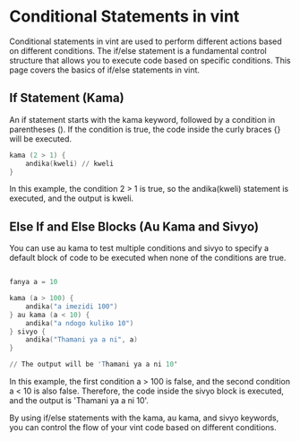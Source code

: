# Conditional Statements in vint

Conditional statements in vint are used to perform different actions based on different conditions. The if/else statement is a fundamental control structure that allows you to execute code based on specific conditions. This page covers the basics of if/else statements in vint.

## If Statement (Kama)

An if statement starts with the kama keyword, followed by a condition in parentheses (). If the condition is true, the code inside the curly braces {} will be executed.

```s
kama (2 > 1) {
    andika(kweli) // kweli
}
```

In this example, the condition 2 > 1 is true, so the andika(kweli) statement is executed, and the output is kweli.

## Else If and Else Blocks (Au Kama and Sivyo)

You can use au kama to test multiple conditions and sivyo to specify a default block of code to be executed when none of the conditions are true.

```s

fanya a = 10

kama (a > 100) {
    andika("a imezidi 100")
} au kama (a < 10) {
    andika("a ndogo kuliko 10")
} sivyo {
    andika("Thamani ya a ni", a)
}

// The output will be 'Thamani ya a ni 10'
```

In this example, the first condition a > 100 is false, and the second condition a < 10 is also false. Therefore, the code inside the sivyo block is executed, and the output is 'Thamani ya a ni 10'.

By using if/else statements with the kama, au kama, and sivyo keywords, you can control the flow of your vint code based on different conditions.